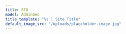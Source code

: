 ```yaml
---
title: SEO
model: AdminSeo
title_template: "%s | Site Title"
default_image_src: "/uploads/placeholder-image.jpg"
---
```

